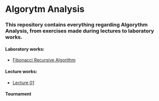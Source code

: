 ﻿# Algorytm Analysis

### This repository contains everything regarding Algorythm Analysis, from exercises made during lectures to laboratory works.
#### Laboratory works:
- [Fibonacci Recursive Algorithm](./src/FibonnaciLab)


#### Lecture works:
- [Lecture 01](./src/Lect01)

#### Tournament
